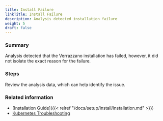 ```yaml
---
title: Install Failure
linkTitle: Install Failure
description: Analysis detected installation failure
weight: 5
draft: false
---
```


### Summary
Analysis detected that the Verrazzano installation has failed, however, it did not isolate the exact reason for the failure.

### Steps

Review the analysis data, which can help identify the issue.

### Related information
* [Installation Guide]({{< relref "/docs/setup/install/installation.md" >}})
* [Kubernetes Troubleshooting](https://kubernetes.io/docs/tasks/debug-application-cluster/troubleshooting/)
